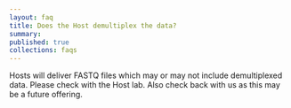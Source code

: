 ```yaml
---
layout: faq
title: Does the Host demultiplex the data?
summary:
published: true
collections: faqs
---
```


Hosts will deliver FASTQ files which may or may not include demultiplexed data. Please check with the Host lab. Also check back with us as this may be a future offering.
